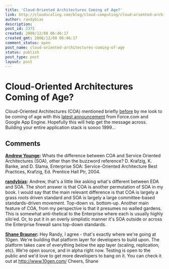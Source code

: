 ```yaml
---
title: 'Cloud-Oriented Architectures Coming of Age?'
link: http://cloudscaling.com/blog/cloud-computing/cloud-oriented-architectures-coming-of-age/
author: randybias
description: 
post_id: 2375
created: 2008/12/08 06:46:17
created_gmt: 2008/12/08 06:46:17
comment_status: open
post_name: cloud-oriented-architectures-coming-of-age
status: publish
post_type: post
layout: post
---
```


# Cloud-Oriented Architectures Coming of Age?

Cloud-Oriented Architectures (COA) mentioned briefly [before](http://neotactics.com/blog/uncategorized/clouds-are-not-datacenters/) by me look to be coming of age with this [latest announcement](http://www.techcrunchit.com/2008/12/07/forcecom-google-app-engine-cloud-relationship-management/) from Force.com and Google App Engine. Hopefully this will help get the message across. Building your entire application stack is soooo 1999...

## Comments

**[Andrew Younge](#44 "2008-12-08 22:13:28"):** Whats the difference between COA and Service Oriented Architectures (SOA), other than the buzzword reference? D. Krafzig, K. Banke, and D. Slama, Enterprise SOA: Service-Oriented Architecture Best Practices, Krafzig, Ed. Prentice Hall Ptr, 2004.

**[randybias](#45 "2008-12-10 00:51:01"):** Andrew, that's a little like asking what's different between EDA and SOA. The short answer is that COA is another permutation of SOA in my book. I would say that the main relevant difference is that COA is largely a grass roots driven standard and SOA is largely a large committee-based standards-driven movement. Top-down vs. bottom-up. Another main feature of COA, from my perspective is that it presumes no walled gardens. This is somewhat anti-thetical to the Enterprise where each is usually highly silo'ed. Or, to put it in an overly simplistic manner it's SOA outside or across the Enterprise firewall sans top-down standards.

**[Shane Brauner](#46 "2008-12-11 22:56:53"):** Hey Randy, I agree - that's exactly where we're going at 10gen. We're building that platform layer for developers to build upon. The platform takes care of everything below the app layer (scaling, replication, etc). We're open source, and in alpha right now. Testing is open to the public and we'd love to get more developers to bang on it. You can check it out at http://www.10gen.com/ Cheers, Shane

